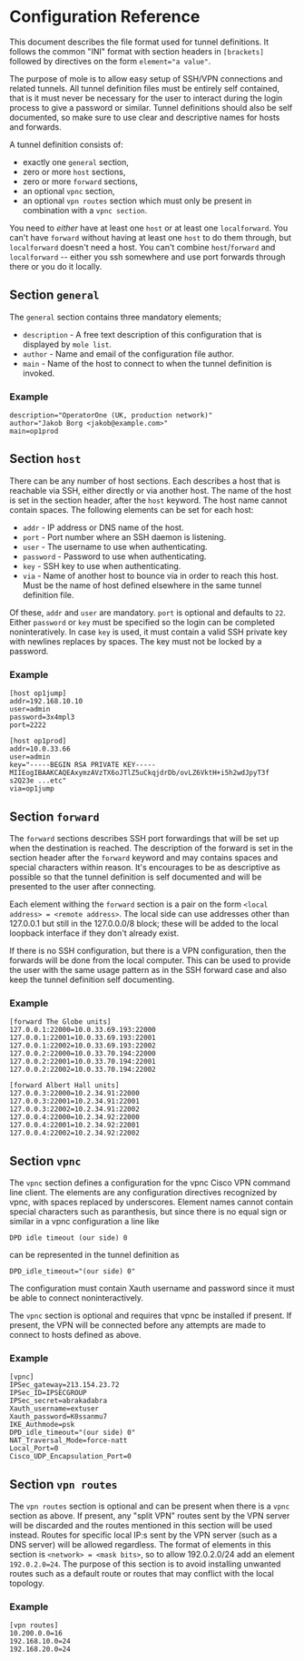 Configuration Reference
=======================

This document describes the file format used for tunnel definitions. It follows
the common "INI" format with section headers in `[brackets]` followed by
directives on the form `element="a value"`.

The purpose of mole is to allow easy setup of SSH/VPN connections and related
tunnels. All tunnel definition files must be entirely self contained, that is
it must never be necessary for the user to interact during the login process to
give a password or similar. Tunnel definitions should also be self documented,
so make sure to use clear and descriptive names for hosts and forwards.

A tunnel definition consists of:

  - exactly one `general` section,
  - zero or more `host` sections,
  - zero or more `forward` sections,
  - an optional `vpnc` section,
  - an optional `vpn routes` section which must only be present in combination
    with a `vpnc section`.

You need to *either* have at least one `host` or at least one `localforward`.
You can't have `forward` without having at least one `host` to do them through,
but `localforward` doesn't need a host. You can't combine `host`/`forward` and
`localforward` -- either you ssh somewhere and use port forwards through there
or you do it locally.

Section `general`
------------------

The `general` section contains three mandatory elements;

  - `description` - A free text description of this configuration that is
    displayed by `mole list`.
  - `author` - Name and email of the configuration file author.
  - `main` - Name of the host to connect to when the tunnel definition is
    invoked.

### Example

    description="OperatorOne (UK, production network)"
    author="Jakob Borg <jakob@example.com>"
    main=op1prod

Section `host`
---------------

There can be any number of host sections. Each describes a host that is
reachable via SSH, either directly or via another host. The name of the host is
set in the section header, after the `host` keyword. The host name cannot
contain spaces. The following elements can be set for each host:

  - `addr` - IP address or DNS name of the host.
  - `port` - Port number where an SSH daemon is listening.
  - `user` - The username to use when authenticating.
  - `password` - Password to use when authenticating.
  - `key` - SSH key to use when authenticating.
  - `via` - Name of another host to bounce via in order to reach this host.
    Must be the name of host defined elsewhere in the same tunnel definition
    file.

Of these, `addr` and `user` are mandatory. `port` is optional and defaults to
`22`. Either `password` or `key` must be specified so the login can be
completed noninteratively. In case `key` is used, it must contain a valid SSH
private key with newlines replaces by spaces. The key must not be locked by a
password.

### Example

    [host op1jump]
    addr=192.168.10.10
    user=admin
    password=3x4mpl3
    port=2222
    
    [host op1prod]
    addr=10.0.33.66
    user=admin
    key="-----BEGIN RSA PRIVATE KEY----- MIIEogIBAAKCAQEAxymzAVzTX6oJTlZ5uCkqjdrDb/ovLZ6VktH+i5h2wdJpyT3f s2Q23e ...etc"
    via=op1jump

Section `forward`
-----------------

The `forward` sections describes SSH port forwardings that will be set up when
the destination is reached. The description of the forward is set in the
section header after the `forward` keyword and may contains spaces and special
characters within reason. It's encourages to be as descriptive as possible so
that the tunnel definition is self documented and will be presented to the user
after connecting.

Each element withing the `forward` section is a pair on the form
`<local address> = <remote address>`. The local side can use addresses other than
127.0.0.1 but still in the 127.0.0.0/8 block; these will be added to the local
loopback interface if they don't already exist.

If there is no SSH configuration, but there is a VPN configuration, then the
forwards will be done from the local computer.  This can be used to provide the
user with the same usage pattern as in the SSH forward case and also keep the
tunnel definition self documenting.

### Example

    [forward The Globe units]
    127.0.0.1:22000=10.0.33.69.193:22000
    127.0.0.1:22001=10.0.33.69.193:22001
    127.0.0.1:22002=10.0.33.69.193:22002
    127.0.0.2:22000=10.0.33.70.194:22000
    127.0.0.2:22001=10.0.33.70.194:22001
    127.0.0.2:22002=10.0.33.70.194:22002

    [forward Albert Hall units]
    127.0.0.3:22000=10.2.34.91:22000
    127.0.0.3:22001=10.2.34.91:22001
    127.0.0.3:22002=10.2.34.91:22002
    127.0.0.4:22000=10.2.34.92:22000
    127.0.0.4:22001=10.2.34.92:22001
    127.0.0.4:22002=10.2.34.92:22002

Section `vpnc`
--------------

The `vpnc` section defines a configuration for the vpnc Cisco VPN command line
client. The elements are any configuration directives recognized by vpnc, with
spaces replaced by underscores. Element names cannot contain special characters
such as paranthesis, but since there is no equal sign or similar in a vpnc
configuration a line like

    DPD idle timeout (our side) 0

can be represented in the tunnel definition as

    DPD_idle_timeout="(our side) 0"

The configuration must contain Xauth username and password since it must be
able to connect noninteractively.

The `vpnc` section is optional and requires that vpnc be installed if present.
If present, the VPN will be connected before any attempts are made to connect
to hosts defined as above.

### Example

    [vpnc]
    IPSec_gateway=213.154.23.72
    IPSec_ID=IPSECGROUP
    IPSec_secret=abrakadabra
    Xauth_username=extuser
    Xauth_password=K0ssanmu7
    IKE_Authmode=psk
    DPD_idle_timeout="(our side) 0"
    NAT_Traversal_Mode=force-natt
    Local_Port=0
    Cisco_UDP_Encapsulation_Port=0

Section `vpn routes`
--------------------

The `vpn routes` section is optional and can be present when there is a `vpnc`
section as above. If present, any "split VPN" routes sent by the VPN server
will be discarded and the routes mentioned in this section will be used
instead. Routes for specific local IP:s sent by the VPN server (such as a DNS
server) will be allowed regardless. The format of elements in this section is
`<network> = <mask bits>`, so to allow 192.0.2.0/24 add an element
`192.0.2.0=24`. The purpose of this section is to avoid installing unwanted
routes such as a default route or routes that may conflict with the local
topology.

### Example

    [vpn routes]
    10.200.0.0=16
    192.168.10.0=24
    192.168.20.0=24
